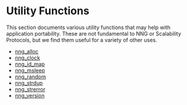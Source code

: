 # Utility Functions

This section documents various utility functions that may help
with application portability. These are not fundamental to NNG
or Scalability Protocols, but we find them useful for a variety
of other uses.

- [nng_alloc](nng_alloc.md)
- [nng_clock](nng_clock.md)
- [nng_id_map](nng_id_map.md)
- [nng_msleep](nng_msleep.md)
- [nng_random](nng_random.md)
- [nng_strdup](nng_strdup.md)
- [nng_strerror](nng_strerror.md)
- [nng_version](nng_version.md)
